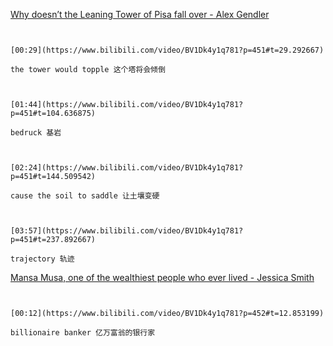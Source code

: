 [Why doesn’t the Leaning Tower of Pisa fall over - Alex Gendler](https://www.bilibili.com/video/BV1Dk4y1q781?p=451)

```ad-note


[00:29](https://www.bilibili.com/video/BV1Dk4y1q781?p=451#t=29.292667)

the tower would topple 这个塔将会倾倒

```
```ad-note


[01:44](https://www.bilibili.com/video/BV1Dk4y1q781?p=451#t=104.636875)

bedruck 基岩

```
```ad-note


[02:24](https://www.bilibili.com/video/BV1Dk4y1q781?p=451#t=144.509542)

cause the soil to saddle 让土壤变硬

```

```ad-note


[03:57](https://www.bilibili.com/video/BV1Dk4y1q781?p=451#t=237.892667)

trajectory 轨迹

```

[Mansa Musa, one of the wealthiest people who ever lived - Jessica Smith](https://www.bilibili.com/video/BV1Dk4y1q781?p=452)

```ad-note


[00:12](https://www.bilibili.com/video/BV1Dk4y1q781?p=452#t=12.853199)

billionaire banker 亿万富翁的银行家

```